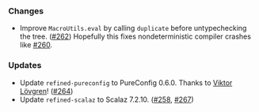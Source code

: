 ### Changes

* Improve `MacroUtils.eval` by calling `duplicate` before untypechecking
  the tree. ([#262][#262]) Hopefully this fixes nondeterministic compiler
  crashes like [#260][#260].

### Updates

* Update `refined-pureconfig` to PureConfig 0.6.0.
  Thanks to [Viktor Lövgren](https://github.com/vlovgr)!
  ([#264][#264])
* Update `refined-scalaz` to Scalaz 7.2.10.
  ([#258][#258], [#267][#267])

[#258]: https://github.com/fthomas/refined/pull/258
[#260]: https://github.com/fthomas/refined/issues/260
[#262]: https://github.com/fthomas/refined/pull/262
[#264]: https://github.com/fthomas/refined/pull/264
[#267]: https://github.com/fthomas/refined/pull/267
